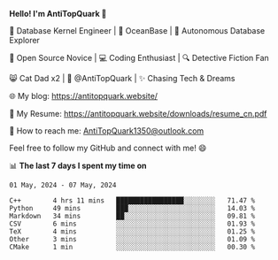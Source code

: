
**Hello! I'm AntiTopQuark 👋**

🔧 Database Kernel Engineer | 🌊 OceanBase | 🤖 Autonomous Database Explorer

🌱 Open Source Novice | 💻 Coding Enthusiast | 🔍 Detective Fiction Fan

😸 Cat Dad x2 | 🎉 @AntiTopQuark | ✨ Chasing Tech & Dreams

🌐 My blog: https://antitopquark.website/

📄 My Resume: https://antitopquark.website/downloads/resume_cn.pdf

📧 How to reach me: AntiTopQuark1350@outlook.com

Feel free to follow my GitHub and connect with me! 😄

📊 **The last 7 days I spent my time on** 

<!--START_SECTION:waka-->
```text
01 May, 2024 - 07 May, 2024

C++        4 hrs 11 mins   █████████████████░░░░░░░░   71.47 % 
Python     49 mins         ███░░░░░░░░░░░░░░░░░░░░░░   14.03 % 
Markdown   34 mins         ██░░░░░░░░░░░░░░░░░░░░░░░   09.81 % 
CSV        6 mins          ░░░░░░░░░░░░░░░░░░░░░░░░░   01.93 % 
TeX        4 mins          ░░░░░░░░░░░░░░░░░░░░░░░░░   01.25 % 
Other      3 mins          ░░░░░░░░░░░░░░░░░░░░░░░░░   01.09 % 
CMake      1 min           ░░░░░░░░░░░░░░░░░░░░░░░░░   00.30 %
```
<!--END_SECTION:waka-->


